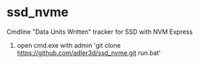 # ssd_nvme
Cmdline "Data Units Written" tracker for SSD with NVM Express

1) open cmd.exe with admin 
'git clone https://github.com/adler3d/ssd_nvme.git
run.bat'
